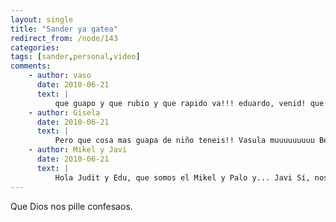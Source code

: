 ```yaml
---
layout: single
title: "Sander ya gatea"
redirect_from: /node/143
categories:
tags: [sander,personal,video]
comments: 
    - author: vaso
      date: 2010-06-21
      text: |
          que guapo y que rubio y que rapido va!!! eduardo, venid! que me lo paso tan bien que no podeis faltar!  
    - author: Gisela
      date: 2010-06-21
      text: |
          Pero que cosa mas guapa de niño teneis!! Vasula muuuuuuuuu Besos a la familia y a la griega de mierda q no se q es de su vida!  
    - author: Mikel y Javi
      date: 2010-06-21
      text: |
          Hola Judit y Edu, que somos el Mikel y Palo y... Javi Sí, nos hemos encontrado en Yucatán para seguir de viaje hasta Colombia. Vaya teutón alterofílico más guapo y simpático que os ha salido. Da gusto verle. Un beso muy fuerte desde una hamaca en la isla de Holbox. Aupa.  
---
```

Que Dios nos pille confesaos.

<object width="425" height="350" data="http://www.youtube.com/v/c92xMRYjUUo" type="application/x-shockwave-flash"><param name="data" value="http://www.youtube.com/v/c92xMRYjUUo"><param name="src" value="http://www.youtube.com/v/c92xMRYjUUo"></object>

<object width="425" height="350" data="http://www.youtube.com/v/38UeRJeGCC4" type="application/x-shockwave-flash"><param name="data" value="http://www.youtube.com/v/38UeRJeGCC4"><param name="src" value="http://www.youtube.com/v/38UeRJeGCC4"></object>
